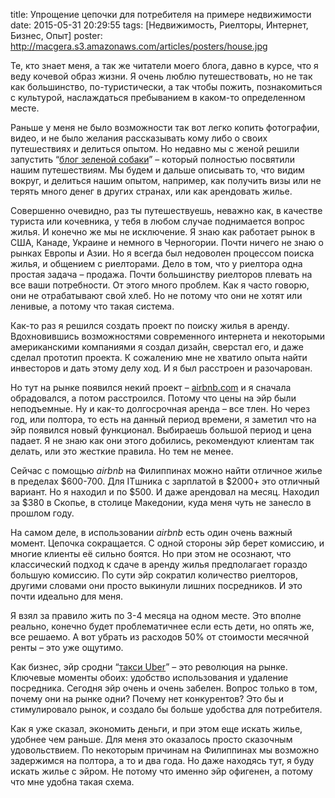 title: Упрощение цепочки для потребителя на примере недвижимости
date: 2015-05-31 20:29:55
tags: [Недвижимость, Риелторы, Интернет, Бизнес, Опыт]
poster: http://macgera.s3.amazonaws.com/articles/posters/house.jpg

Те, кто знает меня, а так же читатели моего блога, давно в курсе, что я веду кочевой образ жизни. Я очень люблю путешествовать, но не так как большинство, по-туристически, а так чтобы пожить, познакомиться с культурой, наслаждаться пребыванием в каком-то определенном месте.

Раньше у меня не было возможности так вот легко копить фотографии, видео, и не было желания рассказывать кому либо о своих путешествиях и делиться опытом. Но недавно мы с женой решили запустить “[блог зеленой собаки](http://greendog.today)” – который полностью посвятили нашим путешествиям. Мы будем и дальше описывать то, что видим вокруг, и делиться нашим опытом, например, как получить визы или не терять много денег в других странах, или как арендовать жилье.

Совершенно очевидно, раз ты путешествуешь, неважно как, в качестве туриста или кочевника, у тебя в любом случае поднимается вопрос жилья. И конечно же мы не исключение. Я знаю как работает рынок в США, Канаде, Украине и немного в Черногории. Почти ничего не знаю о рынках Европы и Азии. Но я всегда был недоволен процессом поиска жилья, и общением с риелторами. Дело в том, что у риелтора одна простая задача – продажа. Почти большинству риелторов плевать на все ваши потребности. От этого много проблем. Как я часто говорю, они не отрабатывают свой хлеб. Но не потому что они не хотят или ленивые, а потому что такая система.

Как-то раз я решился создать проект по поиску жилья в аренду. Вдохновившись возможностями современного интернета и некоторыми американскими компаниями я создал дизайн, сверстал его, и даже сделал прототип проекта. К сожалению мне не хватило опыта найти инвесторов и дать этому делу ход. И я был расстроен и разочарован.

Но тут на рынке появился некий проект – [airbnb.com](https://www.airbnb.com/) и я сначала обрадовался, а потом расстроился. Потому что цены на эйр были неподъемные. Ну и как-то долгосрочная аренда – все тлен. Но через год, или полтора, то есть на данный период времени, я заметил что на эйр появился новый функционал. Выбираешь большой период и цена падает. Я не знаю как они этого добились, рекомендуют клиентам так делать, или это жесткие правила. Но тем не менее.

Сейчас с помощью *airbnb* на Филиппинах можно найти отличное жилье в пределах $600-700. Для ITшника с зарплатой в $2000+ это отличный вариант. Но я находил и по $500. И даже арендовал на месяц. Находил за $380 в Скопье, в столице Македонии, куда меня чуть не занесло в прошлом году.

На самом деле, в использовании *airbnb* есть один очень важный момент. Цепочка сокращается. С одной стороны эйр берет комиссию, и многие клиенты её сильно боятся. Но при этом не осознают, что классический подход к сдаче в аренду жилья предполагает гораздо большую комиссию. По сути эйр сократил количество риелторов, другими словами они просто выкинули лишних посредников. И это почти идеально для меня.

Я взял за правило жить по 3-4 месяца на одном месте. Это вполне реально, конечно будет проблематичнее если есть дети, но опять же, все решаемо. А вот убрать из расходов 50% от стоимости месячной ренты – это уже ощутимо.

Как бизнес, эйр сродни “[такси Uber](https://www.uber.com/)” – это революция на рынке. Ключевые моменты обоих: удобство использования и удаление посредника. Сегодня эйр очень и очень забелен. Вопрос только в том, почему они на рынке одни? Почему нет конкурентов? Это бы и стимулировало рынок, и создало бы больше удобства для потребителя.

Как я уже сказал, экономить деньги, и при этом еще искать жилье,  удобнее чем раньше. Для меня это оказалось просто сказочным удовольствием. По некоторым причинам на Филиппинах мы возможно задержимся на полтора, а то и два года. Но даже находясь тут, я буду искать жилье с эйром. Не потому что именно эйр офигенен, а потому что мне удобна такая схема.
